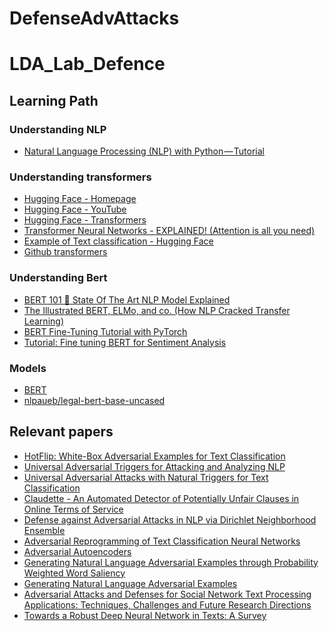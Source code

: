 # DefenseAdvAttacks

# LDA_Lab_Defence

## Learning Path

### Understanding NLP
- <a href="https://towardsai.net/p/nlp/natural-language-processing-nlp-with-python-tutorial-for-beginners-1f54e610a1a0">Natural Language Processing (NLP) with Python — Tutorial</a>

### Understanding transformers
- <a href="https://huggingface.co/">Hugging Face - Homepage</a>
- <a href="https://www.youtube.com/c/HuggingFace">Hugging Face - YouTube</a>
- <a href="https://huggingface.co/docs/transformers/index">Hugging Face - Transformers</a>
- <a href="https://www.youtube.com/watch?v=TQQlZhbC5ps">Transformer Neural Networks - EXPLAINED! (Attention is all you need)</a>
- <a href="https://huggingface.co/docs/transformers/tasks/sequence_classification">Example of Text classification - Hugging Face</a>
- <a href="https://github.com/huggingface/transformers">Github transformers</a>

### Understanding Bert
- <a href="https://huggingface.co/blog/bert-101">BERT 101 🤗 State Of The Art NLP Model Explained</a>
- <a href="http://jalammar.github.io/illustrated-bert/">The Illustrated BERT, ELMo, and co. (How NLP Cracked Transfer Learning)</a>
- <a href="http://mccormickml.com/2019/07/22/BERT-fine-tuning/">BERT Fine-Tuning Tutorial with PyTorch</a>
- <a href="https://skimai.com/fine-tuning-bert-for-sentiment-analysis/">Tutorial: Fine tuning BERT for Sentiment Analysis</a>

### Models
- <a href="https://huggingface.co/docs/transformers/model_doc/bert">BERT</a>
- <a href="https://huggingface.co/nlpaueb/legal-bert-base-uncased">nlpaueb/legal-bert-base-uncased</a>

## Relevant papers
- <a href="https://arxiv.org/abs/1712.06751">HotFlip: White-Box Adversarial Examples for Text Classification</a>
- <a href="https://arxiv.org/abs/1908.07125">Universal Adversarial Triggers for Attacking and Analyzing NLP</a>
- <a href="https://aclanthology.org/2021.naacl-main.291/">Universal Adversarial Attacks with Natural Triggers for Text Classification</a>
- <a href="https://arxiv.org/abs/1805.01217">Claudette - An Automated Detector of Potentially Unfair Clauses in Online Terms of Service</a>
- <a href="https://arxiv.org/abs/2006.11627">Defense against Adversarial Attacks in NLP via Dirichlet Neighborhood Ensemble</a>
- <a href="https://arxiv.org/abs/1809.01829">Adversarial Reprogramming of Text Classification Neural Networks</a>
- <a href="https://arxiv.org/abs/1511.05644">Adversarial Autoencoders</a>
- <a href="https://aclanthology.org/P19-1103/">Generating Natural Language Adversarial Examples through Probability Weighted Word Saliency</a>
- <a href="https://arxiv.org/abs/1804.07998">Generating Natural Language Adversarial Examples</a>
- <a href="https://arxiv.org/pdf/2110.13980.pdf">Adversarial Attacks and Defenses for Social Network Text Processing Applications: Techniques, Challenges and Future Research Directions</a>
- <a href="https://arxiv.org/abs/1902.07285">Towards a Robust Deep Neural Network in Texts: A Survey</a>

